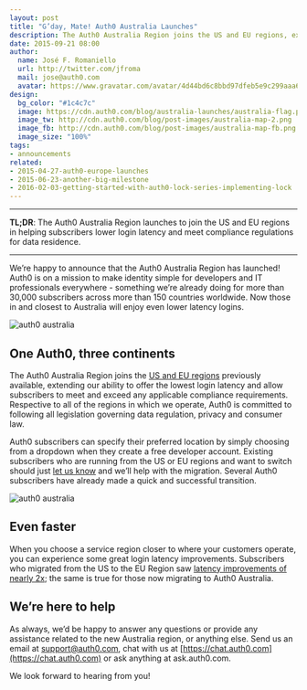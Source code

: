 ```yaml
---
layout: post
title: "G’day, Mate! Auth0 Australia Launches"
description: The Auth0 Australia Region joins the US and EU regions, extending our ability to offer the lowest login latency and allow subscribers to meet any applicable compliance requirements.
date: 2015-09-21 08:00
author:
  name: José F. Romaniello
  url: http://twitter.com/jfroma
  mail: jose@auth0.com
  avatar: https://www.gravatar.com/avatar/4d44bd6c8bbd97dfeb5e9c299aaa68c5
design:
  bg_color: "#1c4c7c"
  image: https://cdn.auth0.com/blog/australia-launches/australia-flag.png
  image_tw: http://cdn.auth0.com/blog/post-images/australia-map-2.png
  image_fb: http://cdn.auth0.com/blog/post-images/australia-map-fb.png
  image_size: "100%"
tags:
- announcements
related:
- 2015-04-27-auth0-europe-launches
- 2015-06-23-another-big-milestone
- 2016-02-03-getting-started-with-auth0-lock-series-implementing-lock
---
```


---

**TL;DR**: The Auth0 Australia Region launches to join the US and EU regions in helping subscribers lower login latency and meet compliance regulations for data residence.

---

We’re happy to announce that the Auth0 Australia Region has launched! Auth0 is on a mission to make identity simple for developers and IT professionals everywhere - something we’re already doing for more than 30,000 subscribers across more than 150 countries worldwide. Now those in and closest to Australia will enjoy even lower latency logins.

![auth0 australia](https://cdn.auth0.com/blog/australia-launches/australia-map.png)

## One Auth0, three continents

The Auth0 Australia Region joins the [US and EU regions](https://auth0.com/blog/2015/04/27/auth0-europe-launches/) previously available, extending our ability to offer the lowest login latency and allow subscribers to meet and exceed any applicable compliance requirements. Respective to all of the regions in which we operate, Auth0 is committed to following all legislation governing data regulation, privacy and consumer law. 

Auth0 subscribers can specify their preferred location by simply choosing from a dropdown when they create a free developer account. Existing subscribers who are running from the US or EU regions and want to switch should just [let us know](mailto:support@auth0.com) and we’ll help with the migration. Several Auth0 subscribers have already made a quick and successful transition. 

![auth0 australia](https://cdn.auth0.com/blog/australia-launches/australia-region.gif)

## Even faster

When you choose a service region closer to where your customers operate, you can experience some great login latency improvements. Subscribers who migrated from the US to the EU Region saw [latency improvements of nearly 2x](https://auth0.com/blog/2015/04/27/auth0-europe-launches/); the same is true for those now migrating to Auth0 Australia. 

## We’re here to help

As always, we’d be happy to answer any questions or provide any assistance related to the new Australia region, or anything else. Send us an email at [support@auth0.com](mailto:support@auth0.com), chat with us at [https://chat.auth0.com](https://chat.auth0.com) or ask anything at ask.auth0.com. 

We look forward to hearing from you!
